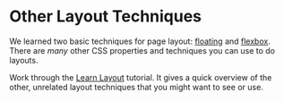 # Other Layout Techniques
We learned two basic techniques for page layout: [floating](floats.md) and [flexbox](flexbox.md).
There are _many_ other CSS properties and techniques you can use to do layouts.

Work through the [Learn Layout](http://learnlayout.com/) tutorial.
It gives a quick overview of the other, unrelated layout techniques that you might want to see or use.
